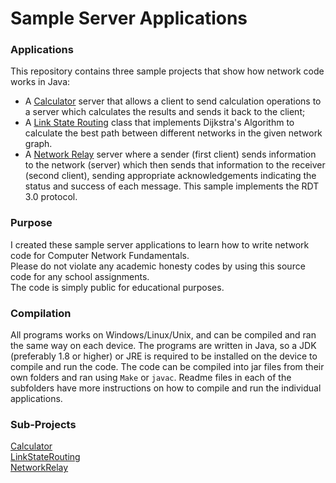 # Sample Server Applications
### Applications
This repository contains three sample projects that show how network code works in Java:  
- A [Calculator](/Calculator/) server that allows a client to send calculation operations to a server which calculates
the results and sends it back to the client;  
- A [Link State Routing](/LinkStateRouting/) class that implements Dijkstra's Algorithm to calculate the best path between different networks in the given network graph.  
- A [Network Relay](/NetworkRelay/) server where a sender (first client) sends information to the network (server) 
which then sends that information to the receiver (second client), sending appropriate acknowledgements
indicating the status and success of each message. This sample implements the RDT 3.0 protocol.  

### Purpose
I created these sample server applications to learn how to write network code for Computer Network Fundamentals.  
Please do not violate any academic honesty codes by using this source code for any school assignments.  
The code is simply public for educational purposes.  

### Compilation 
All programs works on Windows/Linux/Unix, and can be compiled and ran the same way on each device. 
The programs are written in Java, so a JDK (preferably 1.8 or higher) or JRE is required to be installed on the 
device to compile and run the code. The code can be compiled into jar files from their own folders 
and ran using `Make` or `javac`. Readme files in each of the subfolders have more instructions on how to compile
and run the individual applications.

### Sub-Projects
[Calculator](/Calculator/README.md)  
[LinkStateRouting](/LinkStateRouting/README.md)  
[NetworkRelay](/NetworkRelay/README.md)  